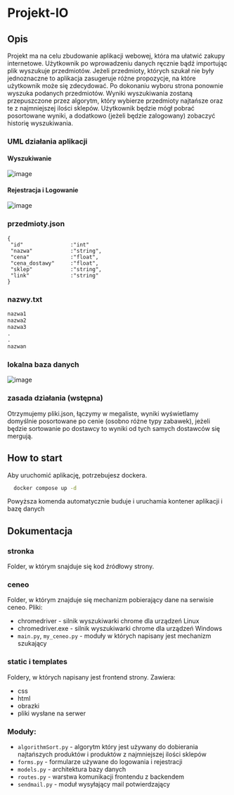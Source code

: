 # Projekt-IO
## Opis
Projekt ma na celu zbudowanie aplikacji webowej, która ma ułatwić zakupy internetowe. Użytkownik po wprowadzeniu danych ręcznie bądź importując plik wyszukuje przedmiotów. Jeżeli przedmioty, których szukał nie były jednoznaczne to aplikacja zasugeruje różne propozycje, na które użytkownik może się zdecydować. Po dokonaniu wyboru strona ponownie wyszuka podanych przedmiotów. Wyniki wyszukiwania zostaną przepuszczone przez algorytm, który wybierze przedmioty najtańsze oraz te z najmniejszej ilości sklepów. Użytkownik będzie mógł pobrać posortowane wyniki, a dodatkowo (jeżeli będzie zalogowany) zobaczyć historię wyszukiwania.

### UML działania aplikacji
#### Wyszukiwanie
![image](https://user-images.githubusercontent.com/48855984/215847556-b299c87f-0cb5-4b90-83d3-e166f2bd02ba.png)

#### Rejestracja i Logowanie
![image](https://user-images.githubusercontent.com/48855984/215851448-87b2ff7a-3c43-4966-af90-ee63149c1ce4.png)

### przedmioty.json
```
{
 "id"               :"int"
 "nazwa"            :"string",
 "cena"             :"float",
 "cena_dostawy"     :"float",
 "sklep"            :"string",
 "link"             :"string"
}
```

### nazwy.txt
```txt
nazwa1
nazwa2
nazwa3
.
.
nazwan
```

### lokalna baza danych
![image](https://user-images.githubusercontent.com/48855984/214115030-ef674153-a5af-438d-8e5b-31c1d2ed717c.png)

### zasada działania (wstępna)
Otrzymujemy pliki.json, łączymy w megaliste, wyniki wyświetlamy domyślnie posortowane po cenie (osobno różne typy zabawek), jeżeli będzie sortowanie po dostawcy to wyniki od tych samych dostawców się mergują.

## How to start

Aby uruchomić aplikację, potrzebujesz dockera.

```bash
  docker compose up -d
```

Powyższa komenda automatycznie buduje i uruchamia kontener aplikacji i bazę danych

## Dokumentacja
### stronka
Folder, w którym snajduje się kod źródłowy strony.
### ceneo
Folder, w którym znajduje się mechanizm pobierający dane na serwisie ceneo. 
Pliki:
- chromedriver - silnik wyszukiwarki chrome dla urządzeń Linux
- chromedriver.exe - silnik wyszukiwarki chrome dla urządzeń Windows
- `main.py`, `my_ceneo.py` - moduły w których napisany jest mechanizm szukający

### static i templates
Foldery, w których napisany jest frontend strony. Zawiera:
- css
- html
- obrazki
- pliki wysłane na serwer

### Moduły:
- `algorithmSort.py` - algorytm który jest używany do dobierania najtańszych produktów i produktów z najmniejszej ilości sklepów
- `forms.py` - formularze używane do logowania i rejestracji
- `models.py` - architektura bazy danych
- `routes.py` - warstwa komunikacji frontendu z backendem
- `sendmail.py` - moduł wysyłający mail potwierdzający
